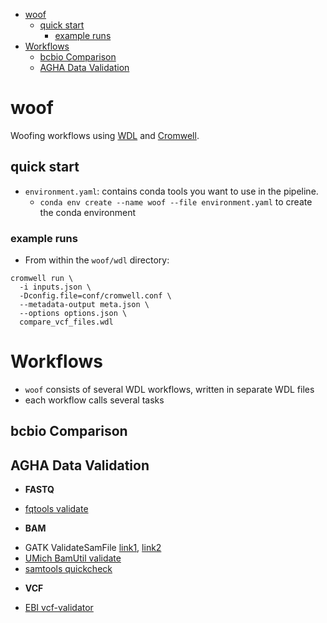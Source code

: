 
<!-- vim-markdown-toc GFM -->

* [woof](#woof)
    * [quick start](#quick-start)
        * [example runs](#example-runs)
* [Workflows](#workflows)
    * [bcbio Comparison](#bcbio-comparison)
    * [AGHA Data Validation](#agha-data-validation)

<!-- vim-markdown-toc -->

# woof
Woofing workflows using [WDL](https://software.broadinstitute.org/wdl/) and
[Cromwell](https://snakemake.readthedocs.io/en/stable/index.html).


## quick start

* `environment.yaml`: contains conda tools you want to use in the pipeline.
    * `conda env create --name woof --file environment.yaml` to create the conda environment

### example runs

* From within the `woof/wdl` directory:

```
cromwell run \
  -i inputs.json \
  -Dconfig.file=conf/cromwell.conf \
  --metadata-output meta.json \
  --options options.json \
  compare_vcf_files.wdl
```

# Workflows

* `woof` consists of several WDL workflows, written in
  separate WDL files
* each workflow calls several tasks

bcbio Comparison
----------------

AGHA Data Validation
--------------------

* __FASTQ__

- [fqtools validate](https://github.com/alastair-droop/fqtools)

* __BAM__

- GATK ValidateSamFile [link1](https://software.broadinstitute.org/gatk/documentation/article.php?id=7571),
  [link2](http://broadinstitute.github.io/picard/command-line-overview.html#ValidateSamFile)
- [UMich BamUtil validate](https://genome.sph.umich.edu/wiki/BamUtil:_validate)
- [samtools quickcheck](http://www.htslib.org/doc/samtools.html)

* __VCF__

- [EBI vcf-validator](https://github.com/EBIvariation/vcf-validator)

